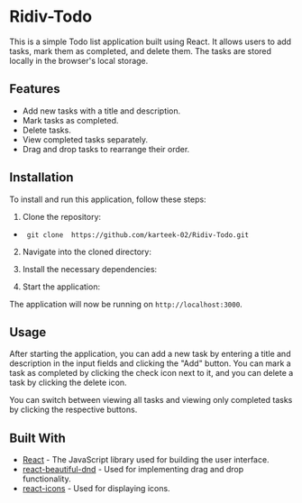 # Ridiv-Todo

This is a simple Todo list application built using React. It allows users to add tasks, mark them as completed, and delete them. The tasks are stored locally in the browser's local storage.

## Features

- Add new tasks with a title and description.
- Mark tasks as completed.
- Delete tasks.
- View completed tasks separately.
- Drag and drop tasks to rearrange their order.

## Installation

To install and run this application, follow these steps:

1. Clone the repository:

- ` git clone  https://github.com/karteek-02/Ridiv-Todo.git`

2. Navigate into the cloned directory:

3. Install the necessary dependencies:

4. Start the application:


The application will now be running on `http://localhost:3000`.

## Usage

After starting the application, you can add a new task by entering a title and description in the input fields and clicking the "Add" button. You can mark a task as completed by clicking the check icon next to it, and you can delete a task by clicking the delete icon.

You can switch between viewing all tasks and viewing only completed tasks by clicking the respective buttons.

## Built With

- [React](https://reactjs.org/) - The JavaScript library used for building the user interface.
- [react-beautiful-dnd](https://github.com/atlassian/react-beautiful-dnd) - Used for implementing drag and drop functionality.
- [react-icons](https://react-icons.github.io/react-icons/) - Used for displaying icons.

